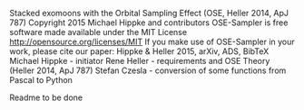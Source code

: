 Stacked exomoons with the Orbital Sampling Effect (OSE, Heller 2014, ApJ 787)
Copyright 2015 Michael Hippke and contributors
OSE-Sampler is free software
made available under the MIT License
http://opensource.org/licenses/MIT
If you make use of OSE-Sampler in your work,
please cite our paper:
Hippke & Heller 2015, arXiv, ADS, BibTeX
Michael Hippke - initiator
Rene Heller - requirements and OSE Theory (Heller 2014, ApJ 787)
Stefan Czesla - conversion of some functions from Pascal to Python

Readme to be done

